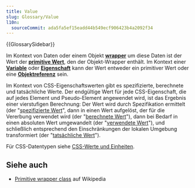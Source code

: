```yaml
---
title: Value
slug: Glossary/Value
l10n:
  sourceCommit: ada5fa5ef15eadd44b549ecf906423b4a2092f34
---
```


{{GlossarySidebar}}

Im Kontext von Daten oder einem Objekt **[wrapper](/de/docs/Glossary/Wrapper)** um diese Daten ist der Wert der **[primitive Wert](/de/docs/Glossary/Primitive)**, den der Objekt-Wrapper enthält. Im Kontext einer **[Variable](/de/docs/Glossary/Variable)** oder **[Eigenschaft](/de/docs/Glossary/Property)** kann der Wert entweder ein primitiver Wert oder eine **[Objektreferenz](/de/docs/Glossary/Object_reference)** sein.

Im Kontext von CSS-Eigenschaftswerten gibt es spezifizierte, berechnete und tatsächliche Werte. Der endgültige Wert für jede CSS-Eigenschaft, die auf jedes Element und Pseudo-Element angewendet wird, ist das Ergebnis einer vierstufigen Berechnung: Der Wert wird durch Spezifikation ermittelt (der "[spezifizierte Wert](/de/docs/Web/CSS/specified_value)", dann in einen Wert aufgelöst, der für die Vererbung verwendet wird (der "[berechnete Wert](/de/docs/Web/CSS/computed_value)"), dann bei Bedarf in einen absoluten Wert umgewandelt (der "[verwendete Wert](/de/docs/Web/CSS/used_value)"), und schließlich entsprechend den Einschränkungen der lokalen Umgebung transformiert (der "[tatsächliche Wert](/de/docs/Web/CSS/actual_value)").

Für CSS-Datentypen siehe [CSS-Werte und Einheiten](/de/docs/Web/CSS/CSS_Values_and_Units).

## Siehe auch

- [Primitive wrapper class](https://en.wikipedia.org/wiki/Primitive_wrapper_class) auf Wikipedia
